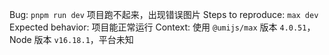 Bug: `pnpm run dev` 项目跑不起来，出现错误图片
Steps to reproduce: `max dev`
Expected behavior: 项目能正常运行
Context: 使用 `@umijs/max` 版本 `4.0.51`，Node 版本 `v16.18.1`，平台未知
